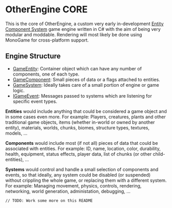 OtherEngine CORE
================

This is the core of OtherEngine, a custom very early in-development [Entity Component System](1)
game engine written in C# with the aim of being very modular and moddable. Rendering will most
likely be done using MonoGame for cross-platform support.


Engine Structure
----------------

- [GameEntity](2): Container object which can have any number of components, one of each type.
- [GameComponent](3): Small pieces of data or a flags attached to entities.
- [GameSystem](4): Ideally takes care of a small portion of engine or game logic.
- [IGameEvent](5): Messages passed to systems which are listening for specific event types.

**Entities** would include anything that could be considered a game object and in some cases
even more. For example: Players, creatures, plants and other traditional game objects, items
(whether in-world or owned by another entity), materials, worlds, chunks, biomes, structure
types, textures, models, ...

**Components** would include most (if not all) pieces of data that could be associated with
entities. For example: ID, name, location, color, durability, health, equipment, status effects,
player data, list of chunks (or other child-entities), ...

**Systems** would control and handle a small selection of components and events, so that
ideally, any system could be disabled (or suspended) without crippling the whole game, or
replacing them with a different system. For example: Managing movement, physics, controls,
rendering, networking, world generation, administation, debugging, ...

```
// TODO: Work some more on this README
```


[1]: http://en.wikipedia.org/wiki/Entity_component_system
[2]: https://github.com/OtherEngine/OtherEngine.Core/blob/master/Data/GameEntity.cs
[3]: https://github.com/OtherEngine/OtherEngine.Core/blob/master/Data/GameComponent.cs
[4]: https://github.com/OtherEngine/OtherEngine.Core/blob/master/Systems/GameSystem.cs
[5]: https://github.com/OtherEngine/OtherEngine.Core/blob/master/Events/IGameEvent.cs
[6]: https://github.com/OtherEngine/OtherEngine.Core/blob/master/Systems/ComponentTrackerSystem.cs
[7]: https://github.com/OtherEngine/OtherEngine.Core/blob/master/Data/GameData.cs
